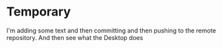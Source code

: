 # Temporary
I'm adding 
some text and then committing and then pushing to the remote repository.  And then see 
what the Desktop does
